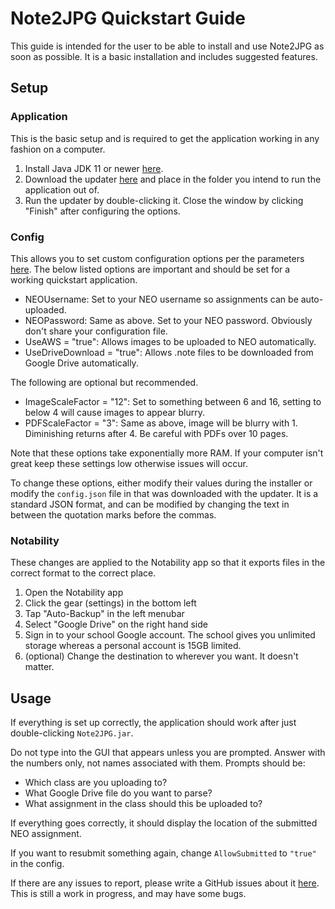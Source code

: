# Note2JPG Quickstart Guide
This guide is intended for the user to be able to install and use Note2JPG as soon as possible. 
It is a basic installation and includes suggested features.

## Setup
### Application
This is the basic setup and is required to get the application working in any fashion on a computer.
1. Install Java JDK 11 or newer [here](https://www.oracle.com/java/technologies/javase-downloads.html).
2. Download the updater [here](https://github.com/Boomaa23/Note2JPG/blob/master/Note2JPGUpdater.jar?raw=true) and place in the folder you intend to run the application out of.
3. Run the updater by double-clicking it. Close the window by clicking "Finish" after configuring the options.

### Config
This allows you to set custom configuration options per the parameters [here](https://github.com/Boomaa23/Note2JPG#usage). 
The below listed options are important and should be set for a working quickstart application.
- NEOUsername: Set to your NEO username so assignments can be auto-uploaded.
- NEOPassword: Same as above. Set to your NEO password. Obviously don't share your configuration file.
- UseAWS = "true": Allows images to be uploaded to NEO automatically.
- UseDriveDownload = "true": Allows .note files to be downloaded from Google Drive automatically.

The following are optional but recommended.
- ImageScaleFactor = "12": Set to something between 6 and 16, setting to below 4 will cause images to appear blurry.
- PDFScaleFactor = "3": Same as above, image will be blurry with 1. Diminishing returns after 4. Be careful with PDFs over 10 pages.

Note that these options take exponentially more RAM. If your computer isn't great keep these settings low otherwise issues will occur.

To change these options, either modify their values during the installer or modify the `config.json` file in that was downloaded with the updater. 
It is a standard JSON format, and can be modified by changing the text in between the quotation marks before the commas.

### Notability
These changes are applied to the Notability app so that it exports files in the correct format to the correct place.
1. Open the Notability app
2. Click the gear (settings) in the bottom left
3. Tap "Auto-Backup" in the left menubar
4. Select "Google Drive" on the right hand side
5. Sign in to your school Google account. The school gives you unlimited storage whereas a personal account is 15GB limited.
6. (optional) Change the destination to wherever you want. It doesn't matter.

<!--
### Google
This allows notes to automatically be read by Note2JPG and should be done on the same computer you're installing the software onto. 
If you used a school account, this must be done on another account because of district restrictions. 
1. Go to https://console.developers.google.com/ in a web browser
2. Create a new project. A popup may appear automatically or you may have to click at the top on the hexagons.
3. Go to the library tab on the left.
4. Search for or find the "Google Drive API" tile and click on it.
5. Click the "Enable" button
6. Go back to the home using the on-page back button (not browser)
7. Click on "Credentials" on the left
8. Click on "Manage Service Accounts"
9. Click "Create Service Account" at the top
10. Name the service account whatever you want with whatever description. It doesn't matter.
11. Once the service account has been created, click on it.
12. Click "Add Key" then "Create New Key". Stay with JSON then click "Create".
13. Rename the downloaded file to `GoogleSvcAcctPrivateKey.json` and put it in the same folder as the application.

If you used a school account for the backup, share the Notability backup folder in Google Drive with the other personal account that has the service account tied to it.
Ensure the account has editing access. If you used a personal account for both, disregard this.
-->

## Usage
If everything is set up correctly, the application should work after just double-clicking `Note2JPG.jar`.

Do not type into the GUI that appears unless you are prompted. Answer with the numbers only, not names associated with them. Prompts should be:
- Which class are you uploading to?
- What Google Drive file do you want to parse?
- What assignment in the class should this be uploaded to?

If everything goes correctly, it should display the location of the submitted NEO assignment.

If you want to resubmit something again, change `AllowSubmitted` to `"true"` in the config.

If there are any issues to report, please write a GitHub issues about it [here](https://github.com/Boomaa23/Note2JPG/issues). This is still a work in progress, and may have some bugs.